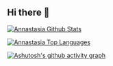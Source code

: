 ## Hi there 👋

<!--
**codex-gaming26/codex-gaming26** is a ✨ _special_ ✨ repository because its `README.md` (this file) appears on your GitHub profile.

Here are some ideas to get you started:

- 🔭 I’m currently working on ...
- 🌱 I’m currently learning ...
- 👯 I’m looking to collaborate on ...
- 🤔 I’m looking for help with ...
- 💬 Ask me about ...
- 📫 How to reach me: ...
- 😄 Pronouns: ...
- ⚡ Fun fact: ...
-->
<a href="https://github.com/codex-gaming26/"><img alt="Annastasia Github Stats" src="https://github-readme-stats.vercel.app/api?username=codex-gaming26&show_icons=true&count_private=true&theme=transparent&hide_border=true&bg_color=0D1117&title_color=29c785&icon_color=29c785"/></a>
<br/>

<a href="https://github.com/codex-gaming26/"><img alt="Annastasia Top Languages" src="https://github-readme-stats.vercel.app/api/top-langs/?username=codex-gaming26&count_private=true&layout=compact&theme=react&hide_border=true&bg_color=0D1117&title_color=29c785&icon_color=29c785"/></a>
<br/>

[![Ashutosh's github activity graph](https://github-readme-activity-graph.vercel.app/graph?username=codex-gaming26&bg_color=0d1117&color=29c785&line=29c785&point=d4d4d4&area=true&hide_border=true)](https://github.com/ashutosh00710/github-readme-activity-graph)
<br/>

<a href="https://github.com/codex-gaming26/"><img alt="" src="https://komarev.com/ghpvc/?username=codex-gaming26" /></a>
